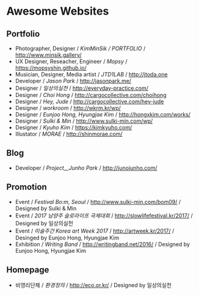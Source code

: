 # Awesome Websites

## Portfolio
 * Photographer, Designer / _KimMinSik / PORTFOLIO_ / http://www.minsik.gallery/
 * UX Designer, Reseacher, Engineer / _Mopsy_ / https://mopsyshin.github.io/
 * Musician, Designer, Media artist / _JTD1LAB_ / http://jtoda.one
 * Developer / _Jason Park_ / http://jasonpark.me/
 * Designer / _일상의실천_ / http://everyday-practice.com/
 * Designer / _Choi Hong_ / http://cargocollective.com/choihong
 * Designer / _Hey, Jude_ / http://cargocollective.com/hey-jude
 * Designer / _workroom_ / http://wkrm.kr/wp/
 * Designer / _Eunjoo Hong, Hyungjae Kim_ / http://hongxkim.com/works/
 * Designer / _Sulki & Min_ / http://www.sulki-min.com/wp/
 * Designer / _Kyuho Kim_ / https://kimkyuho.com/
 * Illustator / _MORAE_ / http://shinmorae.com/

## Blog

 * Developer / _Project__Junho Park_ / http://junojunho.com/

## Promotion

 * Event / _Festival Bo:m, Seoul_ / http://www.sulki-min.com/bom09/ / Designed by Sulki & Min
 * Event / _2017 남양주 슬로라이프 국제대회_ / http://slowlifefestival.kr/2017/ / Designed by 일상의실천
 * Event / _미술주간 Korea art Week 2017_ / http://artweek.kr/2017/ / Desinged by Eunjoo Hong, Hyungjae Kim
 * Exhibition /  _Writing Band_ / http://writingband.net/2016/ / Designed by Eunjoo Hong, Hyungjae Kim

## Homepage

* 비영리단체 / _환경정의_ /  http://eco.or.kr/ / Designed by 일상의실천